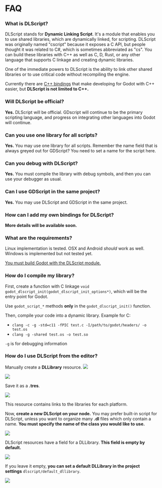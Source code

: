 # FAQ

### What is DLScript?
DLScript stands for **Dynamic Linking Script**. It's a module that enables you to use shared libraries, which are dynamically linked, for scripting. DLScript was originally named "cscript" because it exposes a C API, but people thought it was related to C#, which is sometimes abbreviated as "cs". You can build these libraries with C++ as well as C, D, Rust, or any other language that supports C linkage and creating dynamic libraries.

One of the immediate powers to DLScript is the ability to link other shared libraries or to use critical code without recompiling the engine.

Currently there are [C++ bindings](https://github.com/GodotNativeTools/cpp_bindings) that make developing for Godot with C++ easier, but **DLScript is not limited to C++.**

### Will DLScript be official?
**Yes.** DLScript will be official. GDscript will continue to be the primary scripting language, and progress on integrating other languages into Godot will continue.

### Can you use one library for all scripts?
**Yes.** You may use one library for all scripts. Remember the name field that is always greyed out for GDScript? You need to set a name for the script here.

### Can you debug with DLScript?
**Yes.** You must compile the library with debug symbols, and then you can use your debugger as usual.

### Can I use GDScript in the same project?
**Yes.** You may use DLScript and GDScript in the same project.

### How can I add my own bindings for DLScript?
**More details will be available soon.**

### What are the requirements?
Linux implementation is tested. OSX and Android *should* work as well. Windows is implemented but not tested yet. 

[You must build Godot with the DLScript module.](https://github.com/GodotNativeTools/godot_dlscript_fork)

### How do I compile my library?
First, create a function with C linkage ```void godot_dlscript_init(godot_dlscript_init_options*)```, which will be the entry point for Godot.

Use ```godot_script_*``` methods **only** in the ```godot_dlscript_init()``` function.

Then, compile your code into a dynamic library. Example for C:
-   ```clang -c -g -std=c11 -fPIC test.c -I/path/to/godot/headers/ -o test.os```
-   ```clang -g -shared test.os -o test.so```

```-g``` is for debugging information

### How do I use DLScript from the editor?

Manually create a **DLLibrary** resource.
![](images/faq/dllibrary_create_new_resource.png)

![](images/faq/dllibrary_create_new_dllibrary.png)

Save it as a **.tres**.

![](images/faq/dllibrary_save_as_resource.png)

This resource contains links to the libraries for each platform.

Now, **create a new DLScript on your node.** You may prefer built-in script for DLScript, unless you want to organize many **.dl** files which only contain a name. **You must specify the name of the class you would like to use.**

![](images/faq/create_dlscript.png?raw=true)

DLScript resources have a field for a DLLibrary. **This field is empty by default.**

![](images/faq/set_script_dllibrary.png?raw=true)

If you leave it empty, **you can set a default DLLibrary in the project settings** ```dlscript/default_dllibrary```.

![](images/faq/set_project_dllibrary.png?raw=true)
